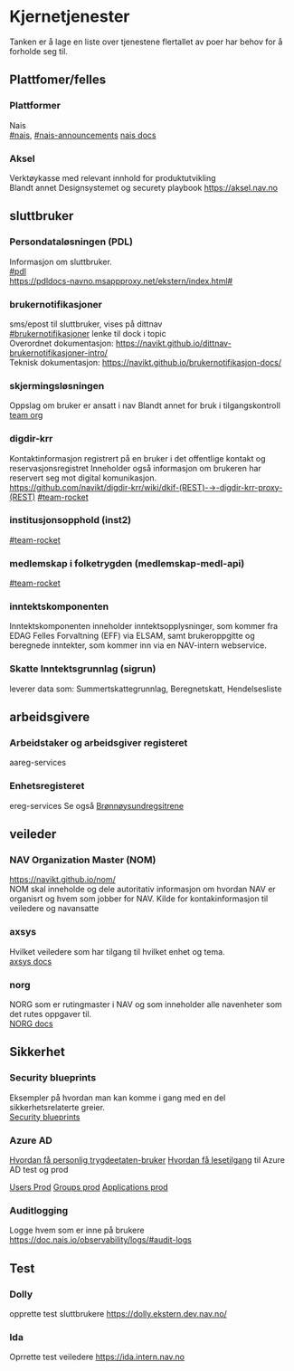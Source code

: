 # Kjernetjenester
Tanken er å lage en liste over tjenestene flertallet av poer har behov for å forholde seg til.

## Plattfomer/felles

### Plattformer
Nais  
[#nais](https://nav-it.slack.com/archives/C5KUST8N6), [#nais-announcements](https://nav-it.slack.com/archives/C01DE3M9YBV)
[nais docs](https://doc.nais.io)

### Aksel
Verktøykasse med relevant innhold for produktutvikling  
Blandt annet Designsystemet og securety playbook
https://aksel.nav.no

## sluttbruker
### Persondataløsningen (PDL)
Informasjon om sluttbruker.  
[#pdl](https://nav-it.slack.com/archives/C84H68ESC)  
https://pdldocs-navno.msappproxy.net/ekstern/index.html#

### brukernotifikasjoner
sms/epost til sluttbruker, vises på dittnav  
[#brukernotifikasjoner](https://nav-it.slack.com/archives/CR61BPH7G) lenke til dock i topic  
Overordnet dokumentasjon: https://navikt.github.io/dittnav-brukernotifikasjoner-intro/  
Teknisk dokumentasjon: https://navikt.github.io/brukernotifikasjon-docs/  

### skjermingsløsningen
Oppslag om bruker er ansatt i nav
Blandt annet for bruk i tilgangskontroll  
[team org](https://teamkatalog.nav.no/team/7cb86192-a6e9-42ed-be45-421807c96618#)

### digdir-krr
Kontaktinformasjon registrert på en bruker i det offentlige kontakt og reservasjonsregistret
Inneholder også informasjon om brukeren har reservert seg mot digital komunikasjon.  
https://github.com/navikt/digdir-krr/wiki/dkif-(REST)-→-digdir-krr-proxy-(REST)
[#team-rocket](https://nav-it.slack.com/archives/C01BXHWPLR4)


### institusjonsopphold (inst2)
[#team-rocket](https://nav-it.slack.com/archives/C01BXHWPLR4)

### medlemskap i folketrygden (medlemskap-medl-api)
[#team-rocket](https://nav-it.slack.com/archives/C01BXHWPLR4)


### inntektskomponenten
Inntektskomponenten inneholder inntektsopplysninger, som kommer fra EDAG Felles Forvaltning (EFF) via ELSAM, samt brukeroppgitte og beregnede inntekter, som kommer inn via en NAV-intern webservice.
### Skatte Inntektsgrunnlag (sigrun)
leverer data som:
Summertskattegrunnlag, Beregnetskatt, Hendelsesliste

## arbeidsgivere
### Arbeidstaker og arbeidsgiver registeret
aareg-services

### Enhetsregisteret
ereg-services
Se også [Brønnøysundregsitrene](https://www.brreg.no/produkter-og-tjenester/apne-data/)

## veileder

### NAV Organization Master  (NOM)
https://navikt.github.io/nom/  
NOM skal inneholde og dele autoritativ informasjon om hvordan NAV er organisrt og hvem som jobber for NAV. Kilde for kontakinformasjon til veiledere og navansatte

### axsys
Hvilket veiledere som har tilgang til hvilket enhet og tema.  
[axsys docs](https://navikt.github.io/axsys/)

### norg
NORG som er rutingmaster i NAV og som inneholder alle navenheter som det rutes oppgaver til.  
[NORG docs](https://navikt.github.io/norg2/)

## Sikkerhet

### Security blueprints
Eksempler på hvordan man kan komme i gang med en del sikkerhetsrelaterte greier.  
[Security blueprints](https://security.labs.nais.io/)

### Azure AD
[Hvordan få personlig trygdeetaten-bruker](https://github.com/navikt/devuser-check/blob/main/README.md#faq)
[Hvordan få lesetilgang](https://github.com/navikt/azure-ad-self-service/blob/main/DirectoryRead/README.md) til Azure AD test og prod

[Users Prod](https://portal.azure.com/#blade/Microsoft_AAD_IAM/UsersManagementMenuBlade/MsGraphUsers) [Groups prod](https://portal.azure.com/#blade/Microsoft_AAD_IAM/GroupsManagementMenuBlade/AllGroups) [Applications prod](https://portal.azure.com/#blade/Microsoft_AAD_IAM/StartboardApplicationsMenuBlade/AppAppsPreview)

### Auditlogging
Logge hvem som er inne på brukere
https://doc.nais.io/observability/logs/#audit-logs


## Test

### Dolly
opprette test sluttbrukere
https://dolly.ekstern.dev.nav.no/

### Ida
Oprrette test veiledere
https://ida.intern.nav.no
